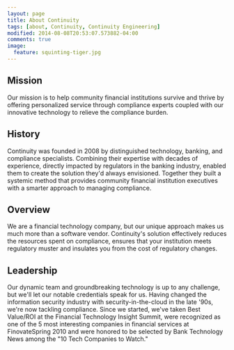 ```yaml
---
layout: page
title: About Continuity
tags: [about, Continuity, Continuity Engineering]
modified: 2014-08-08T20:53:07.573882-04:00
comments: true
image:
  feature: squinting-tiger.jpg
---
```


## Mission

Our mission is to help community financial institutions survive and thrive by offering personalized service through compliance experts coupled with our innovative technology to relieve the compliance burden.

## History

Continuity was founded in 2008 by distinguished technology, banking, and compliance specialists. Combining their expertise with decades of experience, directly impacted by regulators in the banking industry, enabled them to create the solution they'd always envisioned. Together they built a systemic method that provides community financial institution executives with a smarter approach to managing compliance.

## Overview

We are a financial technology company, but our unique approach makes us much more than a software vendor. Continuity's solution effectively reduces the resources spent on compliance, ensures that your institution meets regulatory muster and insulates you from the cost of regulatory changes.

## Leadership

Our dynamic team and groundbreaking technology is up to any challenge, but we'll let our notable credentials speak for us. Having changed the information security industry with security-in-the-cloud in the late '90s, we're now tackling compliance. Since we started, we've taken Best Value/ROI at the Financial Technology Insight Summit, were recognized as one of the 5 most interesting companies in financial services at FinovateSpring 2010 and were honored to be selected by Bank Technology News among the "10 Tech Companies to Watch."
